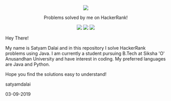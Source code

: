 <p align="center">
	<a href="https://www.hackerrank.com/satyamdalai"><img src="http://gradsingames.com/wp-content/uploads/2015/12/title-hackerrank.jpg" ></a>
</p>
<p align="center">
    Problems solved by me on HackerRank!
</p>
<p align="center">
	<img src="https://img.shields.io/badge/Problems%20Solved-41-brightgreen.svg">
	<img src="https://img.shields.io/badge/Language-Java-orange.svg">
	<img src="https://img.shields.io/badge/Last%20Updated-03/07/2020-brightgreen.svg">
</p>


Hey There!

My name is Satyam Dalai and in this repository I solve HackerRank problems using Java. I am currently a student pursuing B.Tech at Siksha 'O' Anusandhan University and have interest in coding. My preferred languages are Java and Python.


Hope you find the solutions easy to understand!


satyamdalai

03-09-2019
